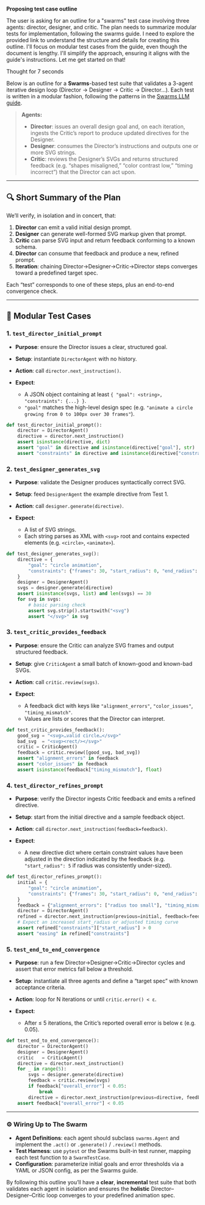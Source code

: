 **Proposing test case outline**

The user is asking for an outline for a "swarms" test case involving three agents: director, designer, and critic. The plan needs to summarize modular tests for implementation, following the swarms guide. I need to explore the provided link to understand the structure and details for creating this outline. I'll focus on modular test cases from the guide, even though the document is lengthy. I'll simplify the approach, ensuring it aligns with the guide's instructions. Let me get started on that!


Thought for 7 seconds


Below is an outline for a **Swarms**-based test suite that validates a 3-agent iterative design loop (Director → Designer → Critic → Director…). Each test is written in a modular fashion, following the patterns in the [Swarms LLM guide](https://github.com/kyegomez/swarms/blob/master/docs/llm.txt).

> **Agents:**
>
> * **Director**: issues an overall design goal and, on each iteration, ingests the Critic’s report to produce updated directives for the Designer.
> * **Designer**: consumes the Director’s instructions and outputs one or more SVG strings.
> * **Critic**: reviews the Designer’s SVGs and returns structured feedback (e.g. “shapes misaligned,” “color contrast low,” “timing incorrect”) that the Director can act upon.

---

## 🔍 Short Summary of the Plan

We’ll verify, in isolation and in concert, that:

1. **Director** can emit a valid initial design prompt.
2. **Designer** can generate well-formed SVG markup given that prompt.
3. **Critic** can parse SVG input and return feedback conforming to a known schema.
4. **Director** can consume that feedback and produce a new, refined prompt.
5. **Iteration**: chaining Director→Designer→Critic→Director steps converges toward a predefined target spec.

Each “test” corresponds to one of these steps, plus an end-to-end convergence check.

---

## 🧪 Modular Test Cases

### 1. `test_director_initial_prompt`

* **Purpose**: ensure the Director issues a clear, structured goal.
* **Setup**: instantiate `DirectorAgent` with no history.
* **Action**: call `director.next_instruction()`.
* **Expect**:

  * A JSON object containing at least `{ "goal": <string>, "constraints": {...} }`.
  * `"goal"` matches the high-level design spec (e.g. `"animate a circle growing from 0 to 100px over 30 frames"`).

```python
def test_director_initial_prompt():
    director = DirectorAgent()
    directive = director.next_instruction()
    assert isinstance(directive, dict)
    assert "goal" in directive and isinstance(directive["goal"], str)
    assert "constraints" in directive and isinstance(directive["constraints"], dict)
```

### 2. `test_designer_generates_svg`

* **Purpose**: validate the Designer produces syntactically correct SVG.
* **Setup**: feed `DesignerAgent` the example directive from Test 1.
* **Action**: call `designer.generate(directive)`.
* **Expect**:

  * A list of SVG strings.
  * Each string parses as XML with `<svg>` root and contains expected elements (e.g. `<circle>`, `<animate>`).

```python
def test_designer_generates_svg():
    directive = {
        "goal": "circle animation",
        "constraints": {"frames": 30, "start_radius": 0, "end_radius": 100}
    }
    designer = DesignerAgent()
    svgs = designer.generate(directive)
    assert isinstance(svgs, list) and len(svgs) == 30
    for svg in svgs:
        # basic parsing check
        assert svg.strip().startswith("<svg")
        assert "</svg>" in svg
```

### 3. `test_critic_provides_feedback`

* **Purpose**: ensure the Critic can analyze SVG frames and output structured feedback.
* **Setup**: give `CriticAgent` a small batch of known-good and known-bad SVGs.
* **Action**: call `critic.review(svgs)`.
* **Expect**:

  * A feedback dict with keys like `"alignment_errors"`, `"color_issues"`, `"timing_mismatch"`.
  * Values are lists or scores that the Director can interpret.

```python
def test_critic_provides_feedback():
    good_svg = "<svg>…valid circle…</svg>"
    bad_svg  = "<svg><rect/></svg>"
    critic = CriticAgent()
    feedback = critic.review([good_svg, bad_svg])
    assert "alignment_errors" in feedback
    assert "color_issues" in feedback
    assert isinstance(feedback["timing_mismatch"], float)
```

### 4. `test_director_refines_prompt`

* **Purpose**: verify the Director ingests Critic feedback and emits a refined directive.
* **Setup**: start from the initial directive and a sample feedback object.
* **Action**: call `director.next_instruction(feedback=feedback)`.
* **Expect**:

  * A new directive dict where certain constraint values have been adjusted in the direction indicated by the feedback (e.g. `"start_radius": 5` if radius was consistently under-sized).

```python
def test_director_refines_prompt():
    initial = {
        "goal": "circle animation",
        "constraints": {"frames": 30, "start_radius": 0, "end_radius": 100}
    }
    feedback = {"alignment_errors": ["radius too small"], "timing_mismatch": 0.2}
    director = DirectorAgent()
    refined = director.next_instruction(previous=initial, feedback=feedback)
    # Expect an increased start_radius or adjusted timing curve
    assert refined["constraints"]["start_radius"] > 0
    assert "easing" in refined["constraints"]
```

### 5. `test_end_to_end_convergence`

* **Purpose**: run a few Director→Designer→Critic→Director cycles and assert that error metrics fall below a threshold.
* **Setup**: instantiate all three agents and define a “target spec” with known acceptance criteria.
* **Action**: loop for N iterations or until `critic.error() < ε`.
* **Expect**:

  * After ≤ 5 iterations, the Critic’s reported overall error is below ε (e.g. 0.05).

```python
def test_end_to_end_convergence():
    director = DirectorAgent()
    designer = DesignerAgent()
    critic   = CriticAgent()
    directive = director.next_instruction()
    for _ in range(5):
        svgs = designer.generate(directive)
        feedback = critic.review(svgs)
        if feedback["overall_error"] < 0.05:
            break
        directive = director.next_instruction(previous=directive, feedback=feedback)
    assert feedback["overall_error"] < 0.05
```

---

### ⚙️ Wiring Up to The Swarm

* **Agent Definitions**: each agent should subclass `swarms.Agent` and implement the `.act()` or `.generate()` / `.review()` methods.
* **Test Harness**: use `pytest` or the Swarms built-in test runner, mapping each test function to a `SwarmTestCase`.
* **Configuration**: parameterize initial goals and error thresholds via a YAML or JSON config, as per the Swarms guide.

By following this outline you’ll have a **clear**, **incremental** test suite that both validates each agent in isolation and ensures the **holistic** Director–Designer–Critic loop converges to your predefined animation spec.
